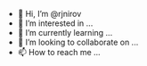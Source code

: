 - 👋 Hi, I’m @rjnirov
- 👀 I’m interested in ...
- 🌱 I’m currently learning ...
- 💞️ I’m looking to collaborate on ...
- 📫 How to reach me ...

<!---
rjnirov/rjnirov is a ✨ special ✨ repository because its `README.md` (this file) appears on your GitHub profile.
You can click the Preview link to take a look at your changes.
--->

